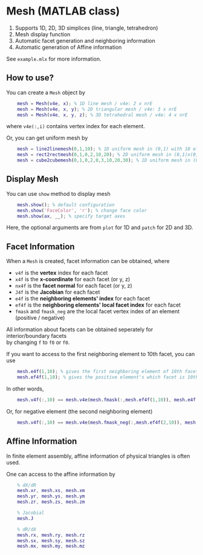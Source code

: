 # Mesh (MATLAB class)
1. Supports 1D, 2D, 3D simplices (line, triangle, tetrahedron)
2. Mesh display function
3. Automatic facet generation and neighboring information
4. Automatic generation of Affine information

See `example.mlx` for more information.
## How to use?
You can create a `Mesh` object by
```MATLAB
    mesh = Mesh(v4e, x); % 1D line mesh / v4e: 2 x nrE
    mesh = Mesh(v4e, x, y); % 2D triangular mesh / v4e: 3 x nrE
    mesh = Mesh(v4e, x, y, z); % 3D tetrahedral mesh / v4e: 4 x nrE
```
where `v4e(:,i)` contains vertex index for each element.

Or, you can get uniform mesh by
```MATLAB
    mesh = line2linemesh(0,1,10); % 1D uniform mesh in (0,1) with 10 elements.
    mesh = rect2rectmesh(0,1,0,2,10,20); % 2D uniform mesh in (0,1)x(0,2) with 10 x 20 (x2) elements.
    mesh = cube2cubemesh(0,1,0,2,0,3,10,20,30); % 1D uniform mesh in (0,1)x(0,2)x(0,3) with 10 x 20 x 30 (x6) elements.
```

## Display Mesh
You can use `show` method to display mesh

```MATLAB
    mesh.show(); % default configuration
    mesh.show('FaceColor', 'r'); % change face color
    mesh.show(ax, __); % specify target axes
```
Here, the optional arguments are from `plot` for 1D and `patch` for 2D and 3D.



## Facet Information
When a `Mesh` is created, facet information can be obtained, where
- `v4f` is the __vertex__ index for each facet
- `x4f` is the __x-coordinate__ for each facet (or y, z)
- `nx4f` is the __facet normal__ for each facet (or y, z)
- `J4f` is the __Jacobian__ for each facet
- `e4f` is the __neighboring elements' index__ for each facet
- `ef4f` is the __neighboring elements' local facet index__ for each facet
- `fmask` and `fmask_neg` are the local facet vertex index of an element (positive / negative)

All information about facets can be obtained seperately for interior/boundary facets  
by changing `f` to `f0` or `f0`.

If you want to access to the first neighboring element to 10th facet, you can use
```MATLAB
    mesh.e4f(1,10); % gives the first neighboring element of 10th facet
    mesh.ef4f(1,10); % gives the positive element's which facet is 10th facet.
```
In other words,
```MATLAB
    mesh.v4f(:,10) == mesh.v4e(mesh.fmask(:,mesh.ef4f(1,10)), mesh.e4f(1,10))
```
Or, for negative element (the second neighboring element)
```MATLAB
    mesh.v4f(:,10) == mesh.v4e(mesh.fmask_neg(:,mesh.ef4f(2,10)), mesh.e4f(2,10))
```

## Affine Information
In finite element assembly, affine information of physical triangles is often used.

One can access to the affine information by
```MATLAB
    % dX/dR
    mesh.xr, mesh.xs, mesh.xm
    mesh.yr, mesh.ys, mesh.ym
    mesh.zr, mesh.zs, mesh.zm

    % Jacobial
    mesh.J

    % dR/dX
    mesh.rx, mesh.ry, mesh.rz
    mesh.sx, mesh.sy, mesh.sz
    mesh.mx, mesh.my, mesh.mz
```